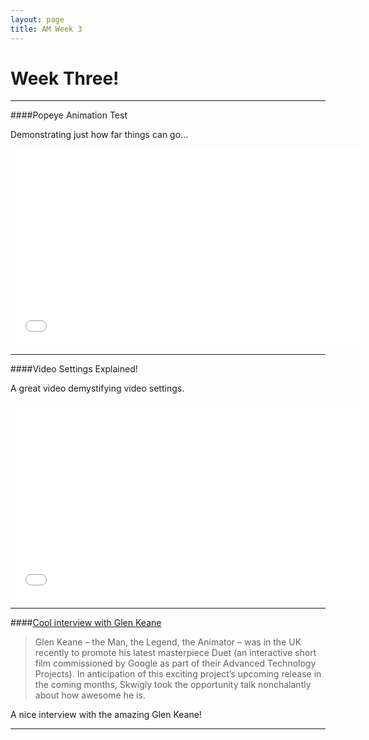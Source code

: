 ```yaml
---
layout: page
title: AM Week 3
---
```


# Week Three!

----

####Popeye Animation Test

Demonstrating just how far things can go...

<div class="js-video [vimeo, widescreen]"><iframe width="560" height="315" src="//www.youtube-nocookie.com/embed/bvBU-Wsp7Mc?rel=0" frameborder="0" allowfullscreen></iframe></div>

----

####Video Settings Explained!

A great video demystifying video settings.

<div class="js-video [vimeo, widescreen]"><iframe width="560" height="315" src="//www.youtube-nocookie.com/embed/OxuK_odwK4Y?rel=0" frameborder="0" allowfullscreen></iframe></div>

----

####[Cool interview with Glen Keane](http://www.skwigly.co.uk/glen-keane-interview/)

>Glen Keane – the Man, the Legend, the Animator – was in the UK recently to promote his latest masterpiece Duet (an interactive short film commissioned by Google as part of their Advanced Technology Projects). In anticipation of this exciting project’s upcoming release in the coming months, Skwigly took the opportunity talk nonchalantly about how awesome he is.

A nice interview with the amazing Glen Keane!

----